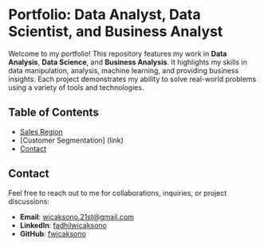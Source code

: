 # Portfolio: Data Analyst, Data Scientist, and Business Analyst

Welcome to my portfolio! This repository features my work in **Data Analysis**, **Data Science**, and **Business Analysis**. It highlights my skills in data manipulation, analysis, machine learning, and providing business insights. Each project demonstrates my ability to solve real-world problems using a variety of tools and technologies.

## Table of Contents

- [Sales Region](link)
- [Customer Segmentation] (link)
- [Contact](#Contact)

## Contact

Feel free to reach out to me for collaborations, inquiries, or project discussions:

- **Email**: [wicaksono.21st@gmail.com](mailto:wicaksono.21st@gmail.com)
- **LinkedIn**: [fadhilwicaksono](https://www.linkedin.com/in/fadhilwicaksononr/)
- **GitHub**: [fwicaksono](https://github.com/fwicaksono)


